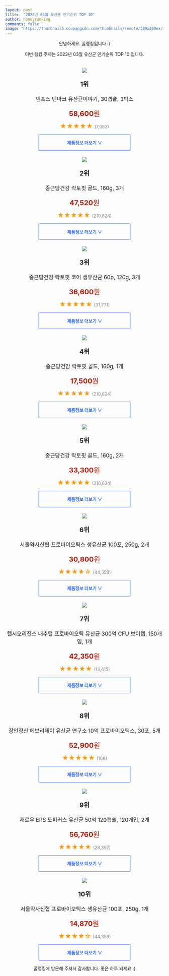 ```yaml
---
layout: post
title:  "2023년 03월 유산균 인기순위 TOP 10"
author: honeyranking
comments: false
image: "https://thumbnail6.coupangcdn.com/thumbnails/remote/300x300ex/image/retail/images/441425188529139-1b8d5b28-8fa0-4c6d-b70e-57b1d565ef61.jpg"
---
```

<p style="text-align: center;">안녕하세요. 꿀랭킹입니다 :)</p>
<p style="text-align: center;">이번 랭킹 주제는 2023년 03월 유산균 인기순위 TOP 10 입니다.</p><center><img src="https://thumbnail6.coupangcdn.com/thumbnails/remote/300x300ex/image/retail/images/441425188529139-1b8d5b28-8fa0-4c6d-b70e-57b1d565ef61.jpg" style="margin-top:20px" /></center><p style="text-align: center; font-size: 20px"><b>1위</b></p><p style="text-align: center; font-size: 17px">덴프스 덴마크 유산균이야기, 30캡슐, 3박스</p><p style="text-align: center;"><span style="color: #b61800; font-size: 22px;"><b>58,600</b>원</span></p><p style="text-align: center;"><span style="color: #ff9600; font-size: 20px;">★★★★★ </span><span style="color: #878787;">(7,063)</span></p><center><a href="https://link.coupang.com/a/TCNyM"><div style="font-size: 14px; display: inline-block; padding: 15px 90px; color: #346aff; border-radius: 2px; border: 1px solid #346aff; cursor: pointer;"><b>제품정보 더보기 &or;</b></div></a></center><center><img src="https://thumbnail9.coupangcdn.com/thumbnails/remote/300x300ex/image/retail/images/210026628061499-a8638b55-07cb-4938-a200-79cba09326c2.jpg" style="margin-top:20px" /></center><p style="text-align: center; font-size: 20px"><b>2위</b></p><p style="text-align: center; font-size: 17px">종근당건강 락토핏 골드, 160g, 3개</p><p style="text-align: center;"><span style="color: #b61800; font-size: 22px;"><b>47,520</b>원</span></p><p style="text-align: center;"><span style="color: #ff9600; font-size: 20px;">★★★★★ </span><span style="color: #878787;">(210,624)</span></p><center><a href="https://link.coupang.com/a/TCNyN"><div style="font-size: 14px; display: inline-block; padding: 15px 90px; color: #346aff; border-radius: 2px; border: 1px solid #346aff; cursor: pointer;"><b>제품정보 더보기 &or;</b></div></a></center><center><img src="https://thumbnail6.coupangcdn.com/thumbnails/remote/300x300ex/image/retail/images/727344768025057-261cf62c-4fda-4600-b76d-ef32a8057258.jpg" style="margin-top:20px" /></center><p style="text-align: center; font-size: 20px"><b>3위</b></p><p style="text-align: center; font-size: 17px">종근당건강 락토핏 코어 생유산균 60p, 120g, 3개</p><p style="text-align: center;"><span style="color: #b61800; font-size: 22px;"><b>36,600</b>원</span></p><p style="text-align: center;"><span style="color: #ff9600; font-size: 20px;">★★★★★ </span><span style="color: #878787;">(31,771)</span></p><center><a href="https://link.coupang.com/a/TCNyP"><div style="font-size: 14px; display: inline-block; padding: 15px 90px; color: #346aff; border-radius: 2px; border: 1px solid #346aff; cursor: pointer;"><b>제품정보 더보기 &or;</b></div></a></center><center><img src="https://thumbnail7.coupangcdn.com/thumbnails/remote/300x300ex/image/retail/images/9268138770584485-d95c7404-d5da-450f-b910-857db7507ad6.jpg" style="margin-top:20px" /></center><p style="text-align: center; font-size: 20px"><b>4위</b></p><p style="text-align: center; font-size: 17px">종근당건강 락토핏 골드, 160g, 1개</p><p style="text-align: center;"><span style="color: #b61800; font-size: 22px;"><b>17,500</b>원</span></p><p style="text-align: center;"><span style="color: #ff9600; font-size: 20px;">★★★★★ </span><span style="color: #878787;">(210,624)</span></p><center><a href="https://link.coupang.com/a/TCNyQ"><div style="font-size: 14px; display: inline-block; padding: 15px 90px; color: #346aff; border-radius: 2px; border: 1px solid #346aff; cursor: pointer;"><b>제품정보 더보기 &or;</b></div></a></center><center><img src="https://thumbnail6.coupangcdn.com/thumbnails/remote/300x300ex/image/retail/images/35003960026907-2bcdd027-9df2-486c-b98b-455d4c60ffc0.jpg" style="margin-top:20px" /></center><p style="text-align: center; font-size: 20px"><b>5위</b></p><p style="text-align: center; font-size: 17px">종근당건강 락토핏 골드, 160g, 2개</p><p style="text-align: center;"><span style="color: #b61800; font-size: 22px;"><b>33,300</b>원</span></p><p style="text-align: center;"><span style="color: #ff9600; font-size: 20px;">★★★★★ </span><span style="color: #878787;">(210,624)</span></p><center><a href="https://link.coupang.com/a/TCNyR"><div style="font-size: 14px; display: inline-block; padding: 15px 90px; color: #346aff; border-radius: 2px; border: 1px solid #346aff; cursor: pointer;"><b>제품정보 더보기 &or;</b></div></a></center><center><img src="https://thumbnail7.coupangcdn.com/thumbnails/remote/300x300ex/image/retail/images/882001069658738-80f0eece-7a24-4773-9373-1c38fe5fbf0b.jpg" style="margin-top:20px" /></center><p style="text-align: center; font-size: 20px"><b>6위</b></p><p style="text-align: center; font-size: 17px">서울약사신협 프로바이오틱스 생유산균 100포, 250g, 2개</p><p style="text-align: center;"><span style="color: #b61800; font-size: 22px;"><b>30,800</b>원</span></p><p style="text-align: center;"><span style="color: #ff9600; font-size: 20px;">★★★★☆ </span><span style="color: #878787;">(44,358)</span></p><center><a href="https://link.coupang.com/a/TCNyS"><div style="font-size: 14px; display: inline-block; padding: 15px 90px; color: #346aff; border-radius: 2px; border: 1px solid #346aff; cursor: pointer;"><b>제품정보 더보기 &or;</b></div></a></center><center><img src="https://thumbnail10.coupangcdn.com/thumbnails/remote/300x300ex/image/vendor_inventory/6efd/deb3ef638b4778192bce8aa7f2e2c30639a4286d076d613d76506b2599db.jpg" style="margin-top:20px" /></center><p style="text-align: center; font-size: 20px"><b>7위</b></p><p style="text-align: center; font-size: 17px">헬시오리진스 내추럴 프로바이오틱 유산균 300억 CFU 브이캡, 150개입, 1개</p><p style="text-align: center;"><span style="color: #b61800; font-size: 22px;"><b>42,350</b>원</span></p><p style="text-align: center;"><span style="color: #ff9600; font-size: 20px;">★★★★★ </span><span style="color: #878787;">(13,415)</span></p><center><a href="https://link.coupang.com/a/TCNyV"><div style="font-size: 14px; display: inline-block; padding: 15px 90px; color: #346aff; border-radius: 2px; border: 1px solid #346aff; cursor: pointer;"><b>제품정보 더보기 &or;</b></div></a></center><center><img src="https://thumbnail8.coupangcdn.com/thumbnails/remote/300x300ex/image/vendor_inventory/02f5/d77ec552c4d8014182eb046aa637f46999931758d59403d64c8d11bc0324.jpg" style="margin-top:20px" /></center><p style="text-align: center; font-size: 20px"><b>8위</b></p><p style="text-align: center; font-size: 17px">장인정신 에브리데이 유산균 연구소 10억 프로바이오틱스, 30포, 5개</p><p style="text-align: center;"><span style="color: #b61800; font-size: 22px;"><b>52,900</b>원</span></p><p style="text-align: center;"><span style="color: #ff9600; font-size: 20px;">★★★★★ </span><span style="color: #878787;">(109)</span></p><center><a href="https://link.coupang.com/a/TCNyW"><div style="font-size: 14px; display: inline-block; padding: 15px 90px; color: #346aff; border-radius: 2px; border: 1px solid #346aff; cursor: pointer;"><b>제품정보 더보기 &or;</b></div></a></center><center><img src="https://thumbnail9.coupangcdn.com/thumbnails/remote/300x300ex/image/vendor_inventory/6500/ef625e5dcb4b8331efe73944d4704542858f48fd8a3f111fe1d09d18a2dd.jpeg" style="margin-top:20px" /></center><p style="text-align: center; font-size: 20px"><b>9위</b></p><p style="text-align: center; font-size: 17px">재로우 EPS 도피러스 유산균 50억 120캡슐, 120개입, 2개</p><p style="text-align: center;"><span style="color: #b61800; font-size: 22px;"><b>56,760</b>원</span></p><p style="text-align: center;"><span style="color: #ff9600; font-size: 20px;">★★★★★ </span><span style="color: #878787;">(28,397)</span></p><center><a href="https://link.coupang.com/a/TCNyY"><div style="font-size: 14px; display: inline-block; padding: 15px 90px; color: #346aff; border-radius: 2px; border: 1px solid #346aff; cursor: pointer;"><b>제품정보 더보기 &or;</b></div></a></center><center><img src="https://thumbnail9.coupangcdn.com/thumbnails/remote/300x300ex/image/retail/images/9599214984026483-6ae4f82c-37d9-427f-9554-0dc986cbaaac.jpg" style="margin-top:20px" /></center><p style="text-align: center; font-size: 20px"><b>10위</b></p><p style="text-align: center; font-size: 17px">서울약사신협 프로바이오틱스 생유산균 100포, 250g, 1개</p><p style="text-align: center;"><span style="color: #b61800; font-size: 22px;"><b>14,870</b>원</span></p><p style="text-align: center;"><span style="color: #ff9600; font-size: 20px;">★★★★☆ </span><span style="color: #878787;">(44,358)</span></p><center><a href="https://link.coupang.com/a/TCNyZ"><div style="font-size: 14px; display: inline-block; padding: 15px 90px; color: #346aff; border-radius: 2px; border: 1px solid #346aff; cursor: pointer;"><b>제품정보 더보기 &or;</b></div></a></center><p style="text-align: center;">꿀랭킹에 방문해 주셔서 감사합니다. 좋은 하루 되세요 :)</p>